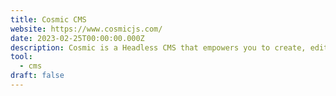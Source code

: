 ```yaml
---
title: Cosmic CMS
website: https://www.cosmicjs.com/
date: 2023-02-25T00:00:00.000Z
description: Cosmic is a Headless CMS that empowers you to create, edit, and manage content across limitless websites and applications, from one convenient interface
tool: 
  - cms
draft: false
---
```


